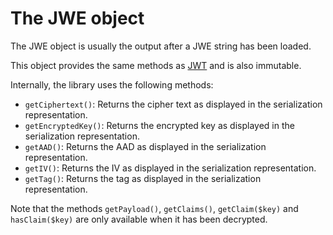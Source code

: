 The JWE object
==============

The JWE object is usually the output after a JWE string has been loaded.

This object provides the same methods as [JWT](jwt.md) and is also immutable.

Internally, the library uses the following methods:

* `getCiphertext()`: Returns the cipher text as displayed in the serialization representation.
* `getEncryptedKey()`: Returns the encrypted key as displayed in the serialization representation.
* `getAAD()`: Returns the AAD as displayed in the serialization representation.
* `getIV()`: Returns the IV as displayed in the serialization representation.
* `getTag()`: Returns the tag as displayed in the serialization representation.

Note that the methods `getPayload()`, `getClaims()`, `getClaim($key)` and `hasClaim($key)` are only available when it has been decrypted.
